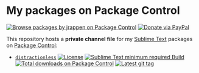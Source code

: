 # My packages on Package Control

[![Browse packages by jrappen on Package Control](https://img.shields.io/badge/Package%20Control-jrappen-blue.svg?style=flat-square)](https://packagecontrol.io/browse/authors/jrappen)
[![Donate via PayPal](https://img.shields.io/badge/paypal.me-jrappen-009cde.svg?style=flat-square&logo=paypal)](https://www.paypal.me/jrappen)

This repository hosts a **private channel file** for my [Sublime Text](https://www.sublimetext.com) packages on [Package Control](https://packagecontrol.io):

* [`distractionless`](https://github.com/jrappen/sublime-distractionless)
  [![License](https://img.shields.io/github/license/jrappen/sublime-distractionless.svg?style=flat-square)](https://github.com/jrappen/sublime-distractionless/blob/master/LICENSE)
  [![Sublime Text minimum required Build](https://img.shields.io/badge/ST-4074+-orange.svg?style=flat-square&logo=sublime-text)](https://www.sublimetext.com)
  [![Total downloads on Package Control](https://img.shields.io/packagecontrol/dt/distractionless.svg?style=flat-square)](https://packagecontrol.io/packages/distractionless)
  [![Latest git tag](https://img.shields.io/github/tag/jrappen/sublime-distractionless.svg?style=flat-square&logo=github)](https://github.com/jrappen/sublime-distractionless/tags)
